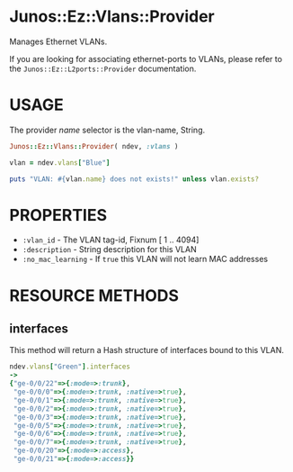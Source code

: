 # Junos::Ez::Vlans::Provider

Manages Ethernet VLANs.

If you are looking for associating ethernet-ports to VLANs, please refer to the `Junos::Ez::L2ports::Provider` documentation.

# USAGE

The provider *name* selector is the vlan-name, String. 

```ruby
Junos::Ez::Vlans::Provider( ndev, :vlans )

vlan = ndev.vlans["Blue"]

puts "VLAN: #{vlan.name} does not exists!" unless vlan.exists?
```

# PROPERTIES

  - `:vlan_id` - The VLAN tag-id, Fixnum [ 1 .. 4094]
  - `:description` - String description for this VLAN
  - `:no_mac_learning` - If `true` this VLAN will not learn MAC addresses

# RESOURCE METHODS

## interfaces

This method will return a Hash structure of interfaces bound to this VLAN.
```ruby
ndev.vlans["Green"].interfaces
-> 
{"ge-0/0/22"=>{:mode=>:trunk},
 "ge-0/0/0"=>{:mode=>:trunk, :native=>true},
 "ge-0/0/1"=>{:mode=>:trunk, :native=>true},
 "ge-0/0/2"=>{:mode=>:trunk, :native=>true},
 "ge-0/0/3"=>{:mode=>:trunk, :native=>true},
 "ge-0/0/5"=>{:mode=>:trunk, :native=>true},
 "ge-0/0/6"=>{:mode=>:trunk, :native=>true},
 "ge-0/0/7"=>{:mode=>:trunk, :native=>true},
 "ge-0/0/20"=>{:mode=>:access},
 "ge-0/0/21"=>{:mode=>:access}}
```
